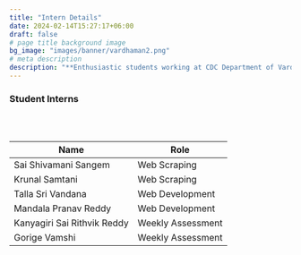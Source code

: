 ```yaml
---
title: "Intern Details"
date: 2024-02-14T15:27:17+06:00
draft: false
# page title background image
bg_image: "images/banner/vardhaman2.png"
# meta description
description: "**Enthusiastic students working at CDC Department of Vardhaman College of Engineering**"
---
```


### Student Interns
<br></br>

|          Name           |           Role           |
|----------------------------|-----------------------------|
| Sai Shivamani Sangem       | Web Scraping      |
| Krunal Samtani             | Web Scraping      |
| Talla Sri Vandana          | Web Development   |
| Mandala Pranav Reddy       | Web Development   |
| Kanyagiri Sai Rithvik Reddy| Weekly Assessment |
| Gorige Vamshi              | Weekly Assessment |
